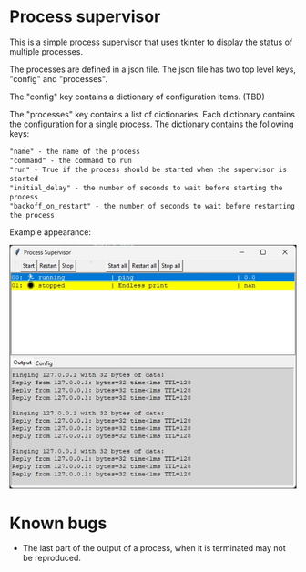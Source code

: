 # Process supervisor

This is a simple process supervisor that uses tkinter to display the status of
multiple processes.  

The processes are defined in a json file.  The json file has two
top level keys, "config" and "processes". 

The "config" key contains a dictionary of configuration items.  (TBD)

The "processes" key contains a list of dictionaries.  Each dictionary contains the
configuration for a single process.  The dictionary contains the following keys:

    "name" - the name of the process
    "command" - the command to run
    "run" - True if the process should be started when the supervisor is started
    "initial_delay" - the number of seconds to wait before starting the process
    "backoff_on_restart" - the number of seconds to wait before restarting the process


Example appearance:

![appearance of the GUI](./doc/example_gui.jpg)


# Known bugs

* The last part of the output of a process, when it is terminated may not be reproduced.

